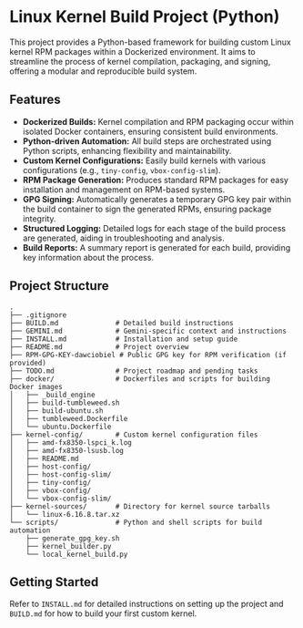 # Linux Kernel Build Project (Python)

This project provides a Python-based framework for building custom Linux kernel RPM packages within a Dockerized environment. It aims to streamline the process of kernel compilation, packaging, and signing, offering a modular and reproducible build system.

## Features

*   **Dockerized Builds:** Kernel compilation and RPM packaging occur within isolated Docker containers, ensuring consistent build environments.
*   **Python-driven Automation:** All build steps are orchestrated using Python scripts, enhancing flexibility and maintainability.
*   **Custom Kernel Configurations:** Easily build kernels with various configurations (e.g., `tiny-config`, `vbox-config-slim`).
*   **RPM Package Generation:** Produces standard RPM packages for easy installation and management on RPM-based systems.
*   **GPG Signing:** Automatically generates a temporary GPG key pair within the build container to sign the generated RPMs, ensuring package integrity.
*   **Structured Logging:** Detailed logs for each stage of the build process are generated, aiding in troubleshooting and analysis.
*   **Build Reports:** A summary report is generated for each build, providing key information about the process.

## Project Structure

```
.
├── .gitignore
├── BUILD.md              # Detailed build instructions
├── GEMINI.md             # Gemini-specific context and instructions
├── INSTALL.md            # Installation and setup guide
├── README.md             # Project overview
├── RPM-GPG-KEY-dawciobiel # Public GPG key for RPM verification (if provided)
├── TODO.md               # Project roadmap and pending tasks
├── docker/               # Dockerfiles and scripts for building Docker images
│   ├── _build_engine
│   ├── build-tumbleweed.sh
│   ├── build-ubuntu.sh
│   ├── tumbleweed.Dockerfile
│   └── ubuntu.Dockerfile
├── kernel-config/        # Custom kernel configuration files
│   ├── amd-fx8350-lspci_k.log
│   ├── amd-fx8350-lsusb.log
│   ├── README.md
│   ├── host-config/
│   ├── host-config-slim/
│   ├── tiny-config/
│   ├── vbox-config/
│   └── vbox-config-slim/
├── kernel-sources/       # Directory for kernel source tarballs
│   └── linux-6.16.8.tar.xz
└── scripts/              # Python and shell scripts for build automation
    ├── generate_gpg_key.sh
    ├── kernel_builder.py
    └── local_kernel_build.py
```

## Getting Started

Refer to `INSTALL.md` for detailed instructions on setting up the project and `BUILD.md` for how to build your first custom kernel.
